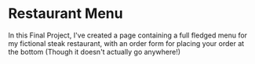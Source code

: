 # Restaurant Menu
In this Final Project, I've created a page containing a full fledged menu for my fictional steak restaurant, with an order form for placing your order at the bottom (Though it doesn't actually go anywhere!)